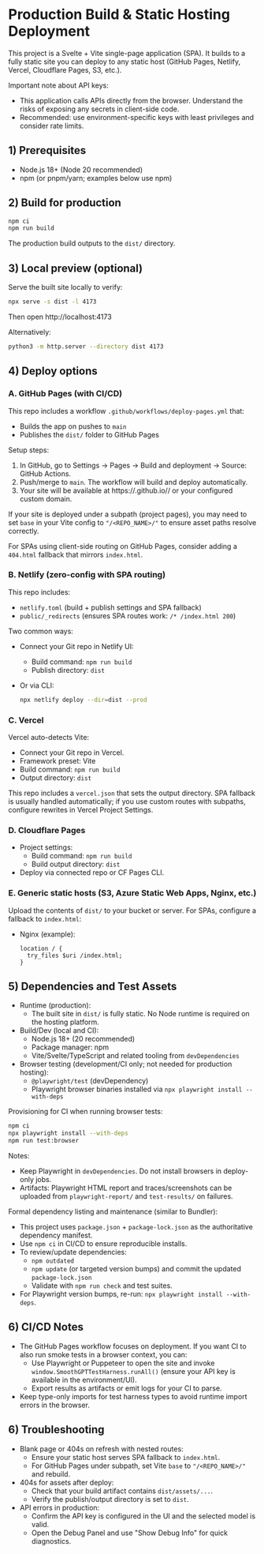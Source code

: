 # Production Build & Static Hosting Deployment

This project is a Svelte + Vite single-page application (SPA). It builds to a fully static site you can deploy to any static host (GitHub Pages, Netlify, Vercel, Cloudflare Pages, S3, etc.).

Important note about API keys:
- This application calls APIs directly from the browser. Understand the risks of exposing any secrets in client-side code.
- Recommended: use environment-specific keys with least privileges and consider rate limits.

## 1) Prerequisites

- Node.js 18+ (Node 20 recommended)
- npm (or pnpm/yarn; examples below use npm)

## 2) Build for production

```bash
npm ci
npm run build
```

The production build outputs to the `dist/` directory.

## 3) Local preview (optional)

Serve the built site locally to verify:

```bash
npx serve -s dist -l 4173
```

Then open http://localhost:4173

Alternatively:
```bash
python3 -m http.server --directory dist 4173
```

## 4) Deploy options

### A. GitHub Pages (with CI/CD)

This repo includes a workflow `.github/workflows/deploy-pages.yml` that:
- Builds the app on pushes to `main`
- Publishes the `dist/` folder to GitHub Pages

Setup steps:
1. In GitHub, go to Settings → Pages → Build and deployment → Source: GitHub Actions.
2. Push/merge to `main`. The workflow will build and deploy automatically.
3. Your site will be available at https://<your-username>.github.io/<your-repo>/ or your configured custom domain.

If your site is deployed under a subpath (project pages), you may need to set `base` in your Vite config to `"/<REPO_NAME>/"` to ensure asset paths resolve correctly.

For SPAs using client-side routing on GitHub Pages, consider adding a `404.html` fallback that mirrors `index.html`.

### B. Netlify (zero-config with SPA routing)

This repo includes:
- `netlify.toml` (build + publish settings and SPA fallback)
- `public/_redirects` (ensures SPA routes work: `/* /index.html 200`)

Two common ways:

- Connect your Git repo in Netlify UI:
  - Build command: `npm run build`
  - Publish directory: `dist`

- Or via CLI:
  ```bash
  npx netlify deploy --dir=dist --prod
  ```

### C. Vercel

Vercel auto-detects Vite:
- Connect your Git repo in Vercel.
- Framework preset: Vite
- Build command: `npm run build`
- Output directory: `dist`

This repo includes a `vercel.json` that sets the output directory. SPA fallback is usually handled automatically; if you use custom routes with subpaths, configure rewrites in Vercel Project Settings.

### D. Cloudflare Pages

- Project settings:
  - Build command: `npm run build`
  - Build output directory: `dist`
- Deploy via connected repo or CF Pages CLI.

### E. Generic static hosts (S3, Azure Static Web Apps, Nginx, etc.)

Upload the contents of `dist/` to your bucket or server. For SPAs, configure a fallback to `index.html`:
- Nginx (example):
  ```
  location / {
    try_files $uri /index.html;
  }
  ```

## 5) Dependencies and Test Assets

- Runtime (production):
  - The built site in `dist/` is fully static. No Node runtime is required on the hosting platform.
- Build/Dev (local and CI):
  - Node.js 18+ (20 recommended)
  - Package manager: npm
  - Vite/Svelte/TypeScript and related tooling from `devDependencies`
- Browser testing (development/CI only; not needed for production hosting):
  - `@playwright/test` (devDependency)
  - Playwright browser binaries installed via `npx playwright install --with-deps`

Provisioning for CI when running browser tests:

```bash
npm ci
npx playwright install --with-deps
npm run test:browser
```

Notes:
- Keep Playwright in `devDependencies`. Do not install browsers in deploy-only jobs.
- Artifacts: Playwright HTML report and traces/screenshots can be uploaded from `playwright-report/` and `test-results/` on failures.

Formal dependency listing and maintenance (similar to Bundler):
- This project uses `package.json` + `package-lock.json` as the authoritative dependency manifest.
- Use `npm ci` in CI/CD to ensure reproducible installs.
- To review/update dependencies:
  - `npm outdated`
  - `npm update` (or targeted version bumps) and commit the updated `package-lock.json`
  - Validate with `npm run check` and test suites.
- For Playwright version bumps, re-run: `npx playwright install --with-deps`.

## 6) CI/CD Notes

- The GitHub Pages workflow focuses on deployment. If you want CI to also run smoke tests in a browser context, you can:
  - Use Playwright or Puppeteer to open the site and invoke `window.SmoothGPTTestHarness.runAll()` (ensure your API key is available in the environment/UI).
  - Export results as artifacts or emit logs for your CI to parse.
- Keep type-only imports for test harness types to avoid runtime import errors in the browser.

## 6) Troubleshooting

- Blank page or 404s on refresh with nested routes:
  - Ensure your static host serves SPA fallback to `index.html`.
  - For GitHub Pages under subpath, set Vite `base` to `"/<REPO_NAME>/"` and rebuild.
- 404s for assets after deploy:
  - Check that your build artifact contains `dist/assets/...`.
  - Verify the publish/output directory is set to `dist`.
- API errors in production:
  - Confirm the API key is configured in the UI and the selected model is valid.
  - Open the Debug Panel and use "Show Debug Info" for quick diagnostics.
